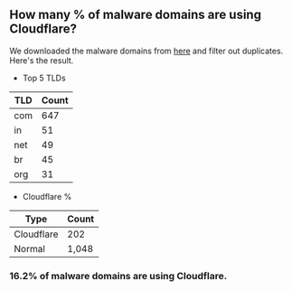## How many % of malware domains are using Cloudflare?


We downloaded the malware domains from [here](https://urlhaus.abuse.ch) and filter out duplicates.
Here's the result.


[//]: # (start replacement)


- Top 5 TLDs

| TLD | Count |
| --- | --- |
| com | 647 |
| in | 51 |
| net | 49 |
| br | 45 |
| org | 31 |


- Cloudflare %

| Type | Count |
| --- | --- |
| Cloudflare | 202 |
| Normal | 1,048 |


### 16.2% of malware domains are using Cloudflare.